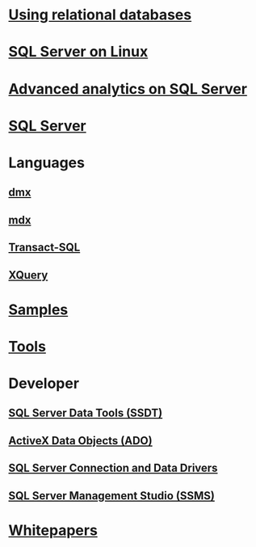 # [Using relational databases](relational-databases/database-features.md)
# [SQL Server on Linux](./linux/index.md?toc=%2fsql%2fdocs%2flinux%2ftoc.json)
# [Advanced analytics on SQL Server](advanced-analytics/getting-started-with-machine-learning-services.md)
# [SQL Server](sql-server/sql-server-technical-documentation.md)
		
# Languages		
## [dmx](dmx/data-mining-extensions-dmx-reference.md)
## [mdx](mdx/analysis-services-language-reference.md)
## [Transact-SQL](t-sql/language-reference.md)
## [XQuery](xquery/xquery-language-reference-sql-server.md)
		
# [Samples](sample/microsoft-sql-server-samples.md)
# [Tools](tools/command-prompt-utility-reference-database-engine.md)
		
# Developer		
## [SQL Server Data Tools (SSDT)](ssdt/download-sql-server-data-tools-ssdt.md)
## [ActiveX Data Objects (ADO)](ado/microsoft-activex-data-objects-ado.md)
## [SQL Server Connection and Data Drivers](connect/sql-server-driver-documentation.md)
## [SQL Server Management Studio (SSMS)](ssms/download-sql-server-management-studio-ssms.md)
		
# [Whitepapers](whitepapers/microsoft-white-papers.md)
